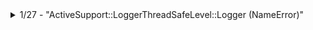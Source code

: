 <details>
<summary>1/27 - "ActiveSupport::LoggerThreadSafeLevel::Logger (NameError)"</summary>
Solution

- Removed unused babel plugins
- Aligned the "loose" mode
- Reinstalled node and recompiled with rails/webpacker installation commands

```
# Use node 16 to avoid the openSSL error with webpack 4 on node 17/18
nvm install 16
nvm use 16

# Remove old node modules and lockfile, then reinstall for a clean environment
rm -rf node_modules yarn.lock
yarn install

# Remove webpacker then re-add it
bundle remove webpacker
bundle add webpacker -v "~> 5.4.0"

# Reinstall Webpacker
bundle exec rails webpacker:install

# Compile assets again
bin/rails assets:precompile
```

sources: 
- [StackOverflow](https://stackoverflow.com/questions/79360526/uninitialized-constant-activesupportloggerthreadsafelevellogger-nameerror)
- [GitHub](https://github.com/rails/rails/issues/54260)
</details>